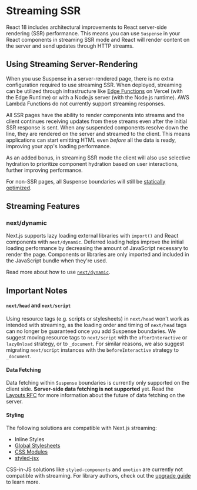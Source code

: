 # Streaming SSR

React 18 includes architectural improvements to React server-side rendering (SSR) performance. This means you can use `Suspense` in your React components in streaming SSR mode and React will render content on the server and send updates through HTTP streams.

## Using Streaming Server-Rendering

When you use Suspense in a server-rendered page, there is no extra configuration required to use streaming SSR. When deployed, streaming can be utilized through infrastructure like [Edge Functions](https://vercel.com/edge) on Vercel (with the Edge Runtime) or with a Node.js server (with the Node.js runtime). AWS Lambda Functions do not currently support streaming responses.

All SSR pages have the ability to render components into streams and the client continues receiving updates from these streams even after the initial SSR response is sent. When any suspended components resolve down the line, they are rendered on the server and streamed to the client. This means applications can start emitting HTML even _before_ all the data is ready, improving your app's loading performance.

As an added bonus, in streaming SSR mode the client will also use selective hydration to prioritize component hydration based on user interactions, further improving performance.

For non-SSR pages, all Suspense boundaries will still be [statically optimized](/docs/advanced-features/automatic-static-optimization.md).

## Streaming Features

### next/dynamic

Next.js supports lazy loading external libraries with `import()` and React components with `next/dynamic`. Deferred loading helps improve the initial loading performance by decreasing the amount of JavaScript necessary to render the page. Components or libraries are only imported and included in the JavaScript bundle when they're used.

Read more about how to use [`next/dynamic`](/docs/advanced-features/dynamic-import.md).

## Important Notes

#### `next/head` and `next/script`

Using resource tags (e.g. scripts or stylesheets) in `next/head` won't work as intended with streaming, as the loading order and timing of `next/head` tags can no longer be guaranteed once you add Suspense boundaries. We suggest moving resource tags to `next/script` with the `afterInteractive` or `lazyOnload` strategy, or to `_document`. For similar reasons, we also suggest migrating `next/script` instances with the `beforeInteractive` strategy to `_document`.

#### Data Fetching

Data fetching within `Suspense` boundaries is currently only supported on the client side. **Server-side data fetching is not supported** yet. Read the [Layouts RFC](https://nextjs.org/blog/layouts-rfc) for more information about the future of data fetching on the server.

#### Styling

The following solutions are compatible with Next.js streaming:

- Inline Styles
- [Global Stylesheets](/docs/basic-features/built-in-css-support.md#adding-a-global-stylesheet)
- [CSS Modules](/docs/basic-features/built-in-css-support.md#adding-component-level-css)
- [styled-jsx](/docs/basic-features/built-in-css-support.md#css-in-js)

CSS-in-JS solutions like `styled-components` and `emotion` are currently not compatible with streaming. For library authors, check out the [upgrade guide](https://github.com/reactwg/react-18/discussions/110) to learn more.
